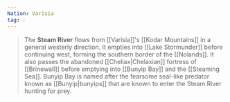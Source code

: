```yaml
---
Nation: Varisia
tag: 💧
---
```

> The **Steam River** flows from [[Varisia]]'s [[Kodar Mountains]] in a general westerly direction. It empties into [[Lake Stormunder]] before continuing west, forming the southern border of the [[Nolands]]. It also passes the abandoned [[Cheliax|Chelaxian]] fortress of [[Brinewall]] before emptying into [[Bunyip Bay]] and the [[Steaming Sea]]. Bunyip Bay is named after the fearsome seal-like predator known as [[Bunyip|bunyips]] that are known to enter the Steam River hunting for prey.








